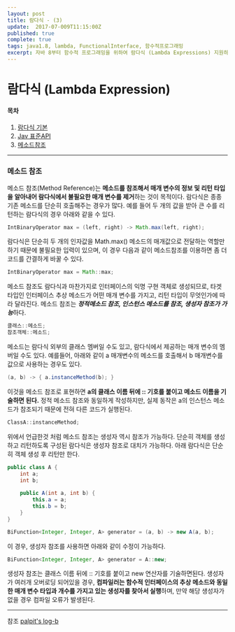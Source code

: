 ```yaml
---
layout: post
title: 람다식 - (3)
update:  2017-07-009T11:15:00Z
published: true
complete: true
tags: java1.8, lambda, FunctionalInterface, 함수적프로그래밍
excerpt: 자바 8부터 함수적 프로그래밍을 위하여 람다식 (Lambda Expressions) 지원하기 시작하면서, 기본의 코드 형태가 많이 달라졌다. 람다식은 ...
---
```

# 람다식 (Lambda Expression) 

#### 목차
1. [람다식 기본]()
2. [Jav 표준API]()
3. [메소드참조]()

------------------------

### 메소드 참조
메소드 참조(Method Reference)는 **메소드를 참조해서 매개 변수의 정보 및 리턴 타입을 알아내어 람다식에서 불필요한 매개 변수를 제거**하는 것이 목적이다.  람다식은 종종 기존 메소드를 단순히 호출해주는 경우가 많다. 예를 들어 두 개의 값을 받아 큰 수를 리턴하는 람다식의 경우 아래와 같을 수 있다.
```java
IntBinaryOperator max = (left, right) -> Math.max(left, right);
```
람다식은 단순히 두 개의 인자값을 Math.max() 메소드의 매개값으로 전달하는 역할만 하기 때문에 불필요한 입력이 있으며, 이 경우 다음과 같이 메소드참조를 이용하면 좀 더 코드를 간결하게 바꿀 수 있다.
```java
IntBinaryOperator max = Math::max;
```
메소드 참조도 람다식과 마찬가지로 인터페이스의 익명 구현 객체로 생성되므로, 타겟 타입인 인터페이스 추상 메소드가 어떤 매개 변수를 가지고, 리턴 타입이 무엇인가에 따라 달라진다. 메소드 참조는 ***정적메소드 참조, 인스턴스 메소드를 참조, 생성자 참조가 가능***하다.
```java
클래스::메소드;
참조객체::메소드;
```

메소드는 람다식 외부의 클래스 멤버일 수도 있고, 람다식에서 제공하는 매개 변수의 멤버일 수도 있다. 예를들어, 아래와 같이 a 매개변수의 메소드를 호출해서 b 매개변수를 값으로 사용하는 경우도 있다.
```java
(a, b) -> { a.instanceMethod(b); }
```
이것을 메소드 참조로 표현하면 **a의 클래스 이름 뒤에 :: 기호를 붙이고 메소드 이름을 기술하면 된다.** 정적 메소드 참조와 동일하게 작성하지만, 실제 동작은 a의 인스턴스 메소드가 참조되기 때문에 전혀 다른 코드가 실행된다.
```java
ClassA::instanceMethod;
```

위에서 언급한것 처럼 메소드 참조는 생성자 역시 참조가 가능하다. 단순히 객체를 생성하고 리턴하도록 구성된 람다식은 생성자 참조로 대치가 가능하다. 아래 람다식은 단순히 객체 생성 후 리턴만 한다. 
```java
public class A {
	int a;
	int b;
	
	public A(int a, int b) {
		this.a = a;
		this.b = b;
	}
}

BiFunction<Integer, Integer, A> generator = (a, b) -> new A(a, b);
```

이 경우, 생성자 참조를 사용하면 아래와 같이 수정이 가능하다.
```java
BiFunction<Integer, Integer, A> generator = A::new;
```
생성자 참조는 클래스 이름 뒤에 :: 기호를 붙이고 new 연산자를 기술하면된다. 생성자가 여러개 오버로딩 되어있을 경우, **컴파일러는 함수적 인터페이스의 추상 메소드와 동일한 매개 변수 타입과 개수를 가지고 있는 생성자를 찾아서 실행**하며, 만약 해당 생성자가 없을 경우 컴파일 오류가 발생된다.

-------------------------------
참조
[palpit's log-b](http://palpit.tistory.com/670)
